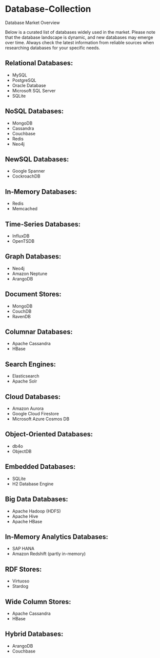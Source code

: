 # Database-Collection  

Database Market Overview

Below is a curated list of databases widely used in the market. Please note that the database landscape is dynamic, and new databases may emerge over time. Always check the latest information from reliable sources when researching databases for your specific needs.

## Relational Databases:
- MySQL
- PostgreSQL
- Oracle Database
- Microsoft SQL Server
- SQLite

## NoSQL Databases:
- MongoDB
- Cassandra
- Couchbase
- Redis
- Neo4j

## NewSQL Databases:
- Google Spanner
- CockroachDB

## In-Memory Databases:
- Redis
- Memcached

## Time-Series Databases:
- InfluxDB
- OpenTSDB

## Graph Databases:
- Neo4j
- Amazon Neptune
- ArangoDB

## Document Stores:
- MongoDB
- CouchDB
- RavenDB

## Columnar Databases:
- Apache Cassandra
- HBase

## Search Engines:
- Elasticsearch
- Apache Solr

## Cloud Databases:
- Amazon Aurora
- Google Cloud Firestore
- Microsoft Azure Cosmos DB

## Object-Oriented Databases:
- db4o
- ObjectDB

## Embedded Databases:
- SQLite
- H2 Database Engine

## Big Data Databases:
- Apache Hadoop (HDFS)
- Apache Hive
- Apache HBase

## In-Memory Analytics Databases:
- SAP HANA
- Amazon Redshift (partly in-memory)

## RDF Stores:
- Virtuoso
- Stardog

## Wide Column Stores:
- Apache Cassandra
- HBase

## Hybrid Databases:
- ArangoDB
- Couchbase
